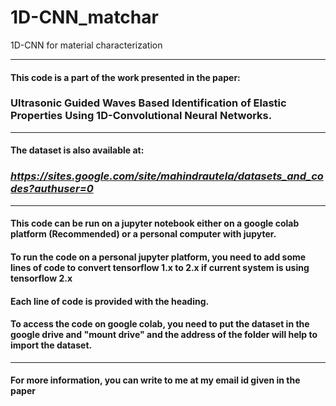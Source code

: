 # 1D-CNN_matchar
 1D-CNN for material characterization

-------------------------------------------------------------------------------------------
#### This code is a part of the work presented in the paper:

### **Ultrasonic Guided Waves Based Identification of Elastic Properties Using 1D-Convolutional Neural Networks.**
-------------------------------------------------------------------------------------------
#### The dataset is also available at:
### *https://sites.google.com/site/mahindrautela/datasets_and_codes?authuser=0*
-------------------------------------------------------------------------------------------
#### This code can be run on a jupyter notebook either on a google colab platform (Recommended) or a personal computer with jupyter. 

#### To run the code on a personal jupyter platform, you need to add some lines of code to convert tensorflow 1.x to 2.x if current system is using tensorflow 2.x

#### Each line of code is provided with the heading.

#### To access the code on google colab, you need to put the dataset in the google drive and "mount drive" and the address of the folder will help to import the dataset.
-------------------------------------------------------------------------------------------
#### For more information, you can write to me at my email id given in the paper
